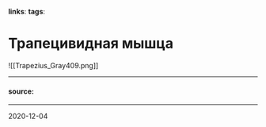 **links**:
**tags**:

# Трапецивидная мышца 
![[Trapezius_Gray409.png]]

---
#### source: 
---
2020-12-04
